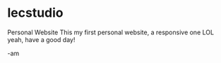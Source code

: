 # lecstudio
Personal Website
This my first personal website, a responsive one LOL
yeah, have a good day!

-am
